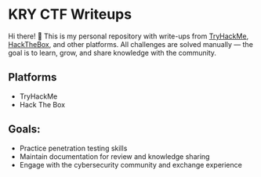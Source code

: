 # KRY CTF Writeups

Hi there! 👋 This is my personal repository with write-ups from [TryHackMe](https://tryhackme.com/), [HackTheBox](https://www.hackthebox.com/), and other platforms. All challenges are solved manually — the goal is to learn, grow, and share knowledge with the community.

## Platforms
- TryHackMe  
- Hack The Box  

## Goals:
- Practice penetration testing skills    
- Maintain documentation for review and knowledge sharing   
- Engage with the cybersecurity community and exchange experience

